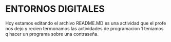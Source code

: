 # ENTORNOS DIGITALES

Hoy estamos editando el archivo README.MD es una actividad que el profe nos dejo y recien termonamos las actividades de programacion 1 teniamos q hacer un programa sobre una contraseña.
